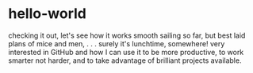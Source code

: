 # hello-world
checking it out, let's see how it works
smooth sailing so far, but best laid plans of mice and men, . . . 
surely it's lunchtime, somewhere!
very interested in GitHub and how I can use it to be more productive,
to work smarter not harder, and to take advantage of brilliant projects available.

